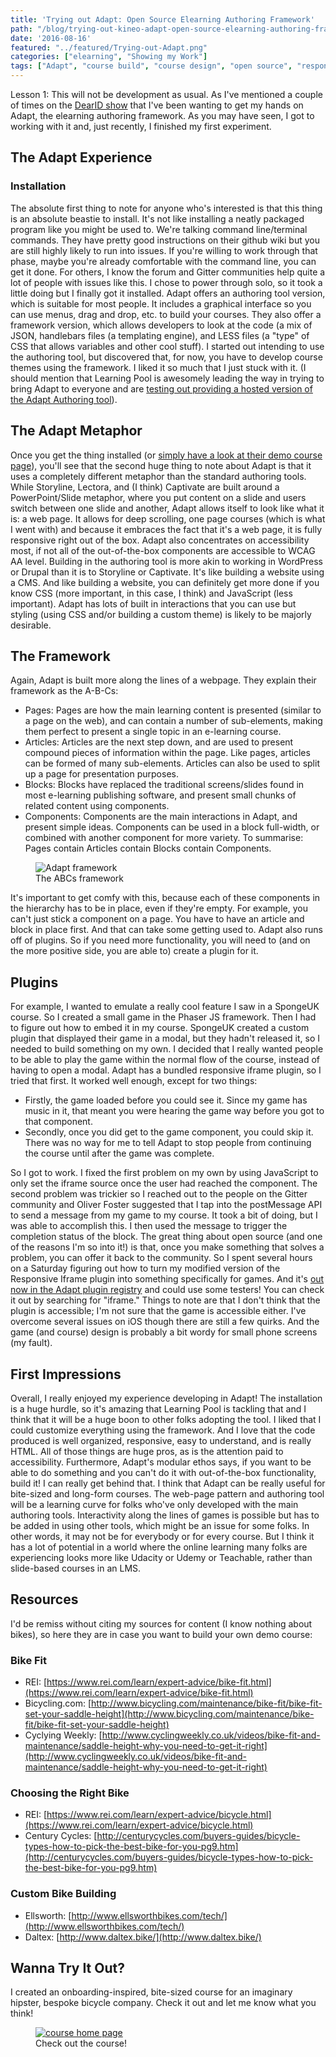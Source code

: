 ```yaml
---
title: 'Trying out Adapt: Open Source Elearning Authoring Framework'
path: "/blog/trying-out-kineo-adapt-open-source-elearning-authoring-framework"
date: '2016-08-16'
featured: "../featured/Trying-out-Adapt.png"
categories: ["elearning", "Showing my Work"]
tags: ["Adapt", "course build", "course design", "open source", "responsive"]
---
```


Lesson 1: This will not be development as usual. As I've mentioned a couple of times on the [DearID show](http://dearinstructionaldesigner.com) that I've been wanting to get my hands on Adapt, the elearning authoring framework. As you may have seen, I got to working with it and, just recently, I finished my first experiment.

## The Adapt Experience

### Installation

The absolute first thing to note for anyone who's interested is that this thing is an absolute beastie to install. It's not like installing a neatly packaged program like you might be used to. We're talking command line/terminal commands. They have pretty good instructions on their github wiki but you are still highly likely to run into issues. If you're willing to work through that phase, maybe you're already comfortable with the command line, you can get it done. For others, I know the forum and Gitter communities help quite a lot of people with issues like this. I chose to power through solo, so it took a little doing but I finally got it installed. Adapt offers an authoring tool version, which is suitable for most people. It includes a graphical interface so you can use menus, drag and drop, etc. to build your courses. They also offer a framework version, which allows developers to look at the code (a mix of JSON, handlebars files (a templating engine), and LESS files (a "type" of CSS that allows variables and other cool stuff). I started out intending to use the authoring tool, but discovered that, for now, you have to develop course themes using the framework. I liked it so much that I just stuck with it. (I should mention that Learning Pool is awesomely leading the way in trying to bring Adapt to everyone and are [testing out providing a hosted version of the Adapt Authoring tool](http://www.adaptbuilder.io/)).

## The Adapt Metaphor

Once you get the thing installed (or [simply have a look at their demo course page](https://www.adaptlearning.org/index.php/adapt-showcase/)), you'll see that the second huge thing to note about Adapt is that it uses a completely different metaphor than the standard authoring tools. While Storyline, Lectora, and (I think) Captivate are built around a PowerPoint/Slide metaphor, where you put content on a slide and users switch between one slide and another, Adapt allows itself to look like what it is: a web page. It allows for deep scrolling, one page courses (which is what I went with) and because it embraces the fact that it's a web page, it is fully responsive right out of the box. Adapt also concentrates on accessibility most, if not all of the out-of-the-box components are accessible to WCAG AA level. Building in the authoring tool is more akin to working in WordPress or Drupal than it is to Storyline or Captivate. It's like building a website using a CMS. And like building a website, you can definitely get more done if you know CSS (more important, in this case, I think) and JavaScript (less important). Adapt has lots of built in interactions that you can use but styling (using CSS and/or building a custom theme) is likely to be majorly desirable.

## The Framework

Again, Adapt is built more along the lines of a webpage. They explain their framework as the A-B-Cs:

*   Pages: Pages are how the main learning content is presented (similar to a page on the web), and can contain a number of sub-elements, making them perfect to present a single topic in an e-learning course.
*   Articles: Articles are the next step down, and are used to present compound pieces of information within the page. Like pages, articles can be formed of many sub-elements. Articles can also be used to split up a page for presentation purposes.
*   Blocks: Blocks have replaced the traditional screens/slides found in most e-learning publishing software, and present small chunks of related content using components.
*   Components: Components are the main interactions in Adapt, and present simple ideas. Components can be used in a block full-width, or combined with another component for more variety. To summarise: Pages contain Articles contain Blocks contain Components.

<figure>
  <img
    sizes="(max-width: 810px) 100vw, 810px"
    srcset="https://res.cloudinary.com/dhdaswa6t/image/upload/f_auto,q_60,w_203/v1530396697/blog/adapt-a-b-c.jpg 203w,
            https://res.cloudinary.com/dhdaswa6t/image/upload/f_auto,q_60,w_405/v1530396697/blog/adapt-a-b-c.jpg 405w,
            https://res.cloudinary.com/dhdaswa6t/image/upload/f_auto,q_60,w_810/v1530396697/blog/adapt-a-b-c.jpg 810w,
            https://res.cloudinary.com/dhdaswa6t/image/upload/f_auto,q_60,w_1215/v1530396697/blog/adapt-a-b-c.jpg 1215w"
    src="https://res.cloudinary.com/dhdaswa6t/image/upload/f_auto,q_60,w_810/v1530396697/blog/adapt-a-b-c.jpg"
    alt="Adapt framework"/>
  <figcaption>The ABCs framework</figcaption>
</figure>

It's important to get comfy with this, because each of these components in the hierarchy has to be in place, even if they're empty. For example, you can't just stick a component on a page. You have to have an article and block in place first. And that can take some getting used to. Adapt also runs off of plugins. So if you need more functionality, you will need to (and on the more positive side, you are able to) create a plugin for it.

## Plugins

For example, I wanted to emulate a really cool feature I saw in a SpongeUK course. So I created a small game in the Phaser JS framework. Then I had to figure out how to embed it in my course. SpongeUK created a custom plugin that displayed their game in a modal, but they hadn't released it, so I needed to build something on my own. I decided that I really wanted people to be able to play the game within the normal flow of the course, instead of having to open a modal. Adapt has a bundled responsive iframe plugin, so I tried that first. It worked well enough, except for two things:

*   Firstly, the game loaded before you could see it. Since my game has music in it, that meant you were hearing the game way before you got to that component.
*   Secondly, once you did get to the game component, you could skip it. There was no way for me to tell Adapt to stop people from continuing the course until after the game was complete.

So I got to work. I fixed the first problem on my own by using JavaScript to only set the iframe source once the user had reached the component. The second problem was trickier so I reached out to the people on the Gitter community and Oliver Foster suggested that I tap into the postMessage API to send a message from my game to my course. It took a bit of doing, but I was able to accomplish this. I then used the message to trigger the completion status of the block. The great thing about open source (and one of the reasons I'm so into it!) is that, once you make something that solves a problem, you can offer it back to the community. So I spent several hours on a Saturday figuring out how to turn my modified version of the Responsive Iframe plugin into something specifically for games. And it's [out now in the Adapt plugin registry](https://www.adaptlearning.org/index.php/plugin-browser/) and could use some testers! You can check it out by searching for "iframe." Things to note are that I don't think that the plugin is accessible; I'm not sure that the game is accessible either. I've overcome several issues on iOS though there are still a few quirks. And the game (and course) design is probably a bit wordy for small phone screens (my fault).

## First Impressions

Overall, I really enjoyed my experience developing in Adapt! The installation is a huge hurdle, so it's amazing that Learning Pool is tackling that and I think that it will be a huge boon to other folks adopting the tool. I liked that I could customize everything using the framework. And I love that the code produced is well organized, responsive, easy to understand, and is really HTML. All of those things are huge pros, as is the attention paid to accessibility. Furthermore, Adapt's modular ethos says, if you want to be able to do something and you can't do it with out-of-the-box functionality, build it! I can really get behind that. I think that Adapt can be really useful for bite-sized and long-form courses. The web-page pattern and authoring tool will be a learning curve for folks who've only developed with the main authoring tools. Interactivity along the lines of games is possible but has to be added in using other tools, which might be an issue for some folks. In other words, it may not be for everybody or for every course. But I think it has a lot of potential in a world where the online learning many folks are experiencing looks more like Udacity or Udemy or Teachable, rather than slide-based courses in an LMS.

## Resources

I'd be remiss without citing my sources for content (I know nothing about bikes), so here they are in case you want to build your own demo course:

### Bike Fit

*   REI: [https://www.rei.com/learn/expert-advice/bike-fit.html](https://www.rei.com/learn/expert-advice/bike-fit.html)
*   Bicycling.com: [http://www.bicycling.com/maintenance/bike-fit/bike-fit-set-your-saddle-height](http://www.bicycling.com/maintenance/bike-fit/bike-fit-set-your-saddle-height)
*   Cyclying Weekly: [http://www.cyclingweekly.co.uk/videos/bike-fit-and-maintenance/saddle-height-why-you-need-to-get-it-right](http://www.cyclingweekly.co.uk/videos/bike-fit-and-maintenance/saddle-height-why-you-need-to-get-it-right)

### Choosing the Right Bike

*   REI: [https://www.rei.com/learn/expert-advice/bicycle.html](https://www.rei.com/learn/expert-advice/bicycle.html)
*   Century Cycles: [http://centurycycles.com/buyers-guides/bicycle-types-how-to-pick-the-best-bike-for-you-pg9.htm](http://centurycycles.com/buyers-guides/bicycle-types-how-to-pick-the-best-bike-for-you-pg9.htm)

### Custom Bike Building

*   Ellsworth: [http://www.ellsworthbikes.com/tech/](http://www.ellsworthbikes.com/tech/)
*   Daltex: [http://www.daltex.bike/](http://www.daltex.bike/)

## Wanna Try It Out?

I created an onboarding-inspired, bite-sized course for an imaginary hipster, bespoke bicycle company. Check it out and let me know what you think!

<figure>
  <a href="/showcase/candvbikes/index.html#/id/co-05" target="blank">
    <img
    sizes="(max-width: 810px) 100vw, 810px"
    srcset="https://res.cloudinary.com/dhdaswa6t/image/upload/f_auto,q_60,w_203/v1530396697/blog/Screen-Shot-2016-08-08-at-10.21.49-PM.png 203w,
            https://res.cloudinary.com/dhdaswa6t/image/upload/f_auto,q_60,w_405/v1530396697/blog/Screen-Shot-2016-08-08-at-10.21.49-PM.png 405w,
            https://res.cloudinary.com/dhdaswa6t/image/upload/f_auto,q_60,w_810/v1530396697/blog/Screen-Shot-2016-08-08-at-10.21.49-PM.png 810w,
            https://res.cloudinary.com/dhdaswa6t/image/upload/f_auto,q_60,w_1215/v1530396697/blog/Screen-Shot-2016-08-08-at-10.21.49-PM.png 1215w"
    src="https://res.cloudinary.com/dhdaswa6t/image/upload/f_auto,q_60,w_810/v1530396697/blog/Screen-Shot-2016-08-08-at-10.21.49-PM.png"
    alt="course home page" />
  </a>
  <figcaption>Check out the course!</figcaption>
</figure>
